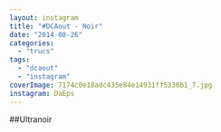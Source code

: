 ```yaml
---
layout: instagram
title: "#DCAout - Noir"
date: "2014-08-26"
categories: 
  - "trucs"
tags: 
  - "dcaout"
  - "instagram"
coverImage: 7174c0e18adc435e84e14931ff5336b1_7.jpg
instagram: DaEps
---
```


##Ultranoir
